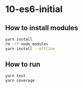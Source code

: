 # 10-es6-initial

## How to install modules

```bash
yarn install
rm -rf node_modules
yarn install --offline
```

## How to run

```bash
yarn test
yarn coverage
```
